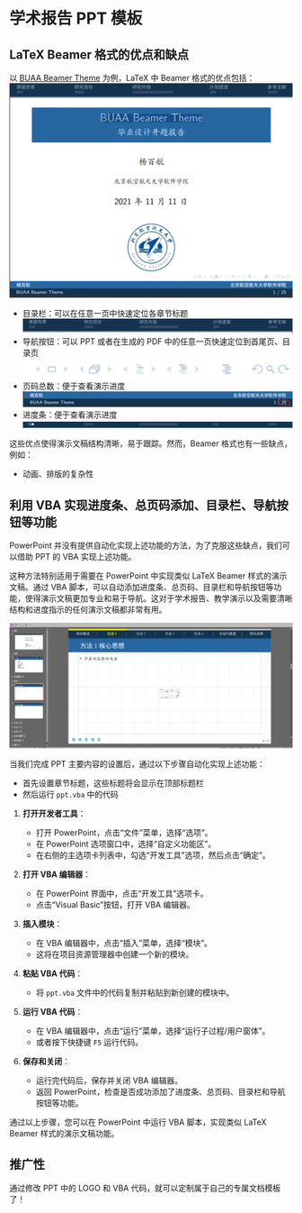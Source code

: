 # 学术报告 PPT 模板

## LaTeX Beamer 格式的优点和缺点

以 [BUAA Beamer Theme](https://www.overleaf.com/latex/templates/buaa-beamer-theme/sqsnwgkbxvtx) 为例，LaTeX 中 Beamer 格式的优点包括：
![BUAA Beamer Theme](figs/buaa-beamer.png) 

- 目录栏：可以在任意一页中快速定位各章节标题
  ![目录栏](figs/content.png)
- 导航按钮：可以 PPT 或者在生成的 PDF 中的任意一页快速定位到首尾页、目录页
  ![导航按钮](figs/navigation.png)
- 页码总数：便于查看演示进度
  ![页码总数](figs/page.png)
- 进度条：便于查看演示进度
  ![进度条](figs/progressor.png)

这些优点使得演示文稿结构清晰，易于跟踪。然而，Beamer 格式也有一些缺点，例如：
- 动画、排版的复杂性

## 利用 VBA 实现进度条、总页码添加、目录栏、导航按钮等功能

PowerPoint 并没有提供自动化实现上述功能的方法，为了克服这些缺点，我们可以借助 PPT 的 VBA 实现上述功能。

这种方法特别适用于需要在 PowerPoint 中实现类似 LaTeX Beamer 样式的演示文稿。通过 VBA 脚本，可以自动添加进度条、总页码、目录栏和导航按钮等功能，使得演示文稿更加专业和易于导航。这对于学术报告、教学演示以及需要清晰结构和进度指示的任何演示文稿都非常有用。

![BUAA PPT](figs/buaa-ppt.png)

当我们完成 PPT 主要内容的设置后，通过以下步骤自动化实现上述功能：
- 首先设置章节标题，这些标题将会显示在顶部标题栏
- 然后运行 `ppt.vba` 中的代码
  
1. **打开开发者工具**：
    - 打开 PowerPoint，点击“文件”菜单，选择“选项”。
    - 在 PowerPoint 选项窗口中，选择“自定义功能区”。
    - 在右侧的主选项卡列表中，勾选“开发工具”选项，然后点击“确定”。

2. **打开 VBA 编辑器**：
    - 在 PowerPoint 界面中，点击“开发工具”选项卡。
    - 点击“Visual Basic”按钮，打开 VBA 编辑器。

3. **插入模块**：
    - 在 VBA 编辑器中，点击“插入”菜单，选择“模块”。
    - 这将在项目资源管理器中创建一个新的模块。

4. **粘贴 VBA 代码**：
    - 将 `ppt.vba` 文件中的代码复制并粘贴到新创建的模块中。

5. **运行 VBA 代码**：
    - 在 VBA 编辑器中，点击“运行”菜单，选择“运行子过程/用户窗体”。
    - 或者按下快捷键 `F5` 运行代码。

6. **保存和关闭**：
    - 运行完代码后，保存并关闭 VBA 编辑器。
    - 返回 PowerPoint，检查是否成功添加了进度条、总页码、目录栏和导航按钮等功能。

通过以上步骤，您可以在 PowerPoint 中运行 VBA 脚本，实现类似 LaTeX Beamer 样式的演示文稿功能。

## 推广性

通过修改 PPT 中的 LOGO 和 VBA 代码，就可以定制属于自己的专属文档模板了！
